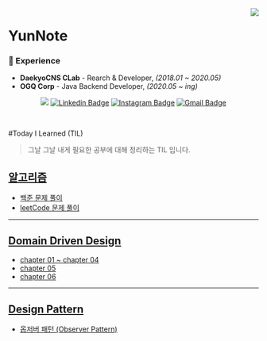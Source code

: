 <div align="right">
   <img src="https://komarev.com/ghpvc/?username=yunnote&&style=flat-square" align="right" />
</div>  

<div>
   <h1><strong>YunNote</strong></h1>
</div>




### 💫 Experience

- **DaekyoCNS CLab** - Rearch & Developer, *(2018.01 ~ 2020.05)*
- **OGQ Corp** - Java Backend Developer, *(2020.05 ~ ing)*

<div align=center>

<a href="https://velog.io/@yundleyundle" target="_blank"><img src="https://img.shields.io/badge/Velog-20c997?style=flat-square&logo=Vimeo&logoColor=white"/></a>
[![Linkedin Badge](https://img.shields.io/badge/-LinkedIn-blue?style=flat-square&logo=Linkedin&logoColor=white&link=https://www.linkedin.com/in/%EC%9C%A4%EC%A7%84-%EC%B5%9C-6a9092115/)](https://www.linkedin.com/in/%EC%9C%A4%EC%A7%84-%EC%B5%9C-6a9092115/)
[![Instagram Badge](https://img.shields.io/badge/-Instagram-dd2a7b?style=flat-square&logo=instagram&logoColor=white&link=https://www.instagram.com/lv.28_0c9y2j5/)](https://www.instagram.com/lv.28_0c9y2j5/)
[![Gmail Badge](https://img.shields.io/badge/-Gmail-d14836?style=flat-square&logo=Gmail&logoColor=white&link=mailto:zzdd1558@gmail.com)](mailto:zzdd1558@gmail.com)
</div>


<br/>  


#Today I Learned (TIL)
> 그날 그날 내게 필요한 공부에 대해 정리하는 TIL 입니다.


## [알고리즘](https://github.com/YunNote/TIL/tree/master/Algorithm)
 - [백준 문제 풀이](https://github.com/YunNote/TIL/tree/master/Algorithm/baekjoon)
 - [leetCode 문제 풀이](https://github.com/YunNote/TIL/tree/master/Algorithm/leetCode)

<hr>

## [Domain Driven Design](https://github.com/YunNote/TIL/tree/master/DomainDrivenDesign)
 - [chapter 01 ~ chapter 04](https://github.com/YunNote/TIL/tree/master/DomainDrivenDesign/chapter_01_to_04)
 - [chapter 05](https://github.com/YunNote/TIL/tree/master/DomainDrivenDesign/chapter_05)
 - [chapter 06](https://github.com/YunNote/TIL/tree/master/DomainDrivenDesign/chapter_06)

<hr>

## [Design Pattern](https://github.com/YunNote/TIL/tree/master/DesignPattern)
 - [옵저버 패턴 (Observer Pattern)](https://github.com/YunNote/TIL/tree/master/DesignPattern/ObserverPattern)